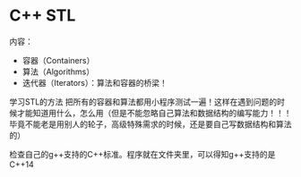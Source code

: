 # C++ STL
内容：
* 容器（Containers）
* 算法（Algorithms）
* 迭代器（Iterators）：算法和容器的桥梁！

学习STL的方法
把所有的容器和算法都用小程序测试一遍！这样在遇到问题的时候才能知道用什么，怎么用（但是不能忽略自己算法和数据结构的编写能力！！！毕竟不能老是用别人的轮子，高级特殊需求的时候，还是要自己写数据结构和算法的）


检查自己的g++支持的C++标准。程序就在文件夹里，可以得知g++支持的是C++14


